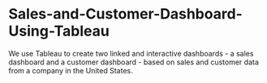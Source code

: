 # Sales-and-Customer-Dashboard-Using-Tableau
We use Tableau to create two linked and interactive dashboards - a sales dashboard and a customer dashboard - based on sales and customer data from a company in the United States.

